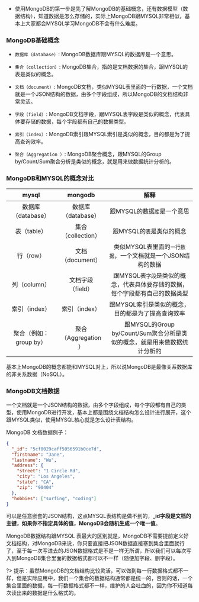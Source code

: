  - 使用MongoDB的第一步是先了解MongoDB的基础概念，还有数据模型（数据结构），知道数据是怎么存储的，实际上MongoDB跟MYSQL非常相似，基本上大家都会MYSQL学习MongoDB不会有什么难度。

### MongoDB基础概念
 - `数据库（database）`: MongoDB数据库跟MYSQL的数据库是一个意思。

 - `集合（collection）`: MongoDB集合，指的是文档数据的集合，跟MYSQL的表是类似的概念。

 - `文档（document）`: MongoDB文档，类似MYSQL表里面的一行数据，一个文档就是一个JSON结构的数据，由多个字段组成，所以MongoDB的文档结构非常灵活。

 - `字段（field）`: MongoDB文档字段，跟MYSQL表字段是类似的概念，代表具体要存储的数据，每个字段都有自己的数据类型。

 - `索引（index）`: MongoDB索引跟MYSQL索引是类似的概念，目的都是为了提高查询效率。

 - `聚合（Aggregation ）`: MongoDB聚合概念，跟MYSQL的Group by/Count/Sum聚合分析是类似的概念，就是用来做数据统计分析的。

### MongoDB和MYSQL的概念对比
|         mysql          |       mongodb        |                                    解释                                     |
| :--------------------: | :------------------: | :-------------------------------------------------------------------------: |
|   数据库（database）   |  数据库（database）  |                          跟MYSQL的数据`库`是一个意思                          |
|      表（table）       |  集合（collection）  |                           跟MYSQL的`表`是类似的概念                           |
|       行（row）        |   文档（document）   |          类似MYSQL表里面的`一行数据`，一个文档就是一个JSON结构的数据          |
|      列（column）      |  文档字段（field）   | 跟MYSQL表`字段`是类似的概念，代表具体要存储的数据，每个字段都有自己的数据类型 |
|     索引（index）      |    索引（index）     |              跟MYSQL索引是类似的概念，目的都是为了提高查询效率              |
| 聚合（例如：group by） | 聚合（Aggregation ） |  跟MYSQL的Group by/Count/Sum聚合分析是类似的概念，就是用来做数据统计分析的  |

基本上MongoDB的概念都能和MYSQL对上，所以说MongoDB是最像关系数据库的非关系数据（NoSQL）。

### MongoDB文档数据
一个文档就是一个JSON结构的数据，由多个字段组成，每个字段都有自己的类型，使用MongoDB进行开发，基本上都是围绕文档结构怎么设计进行展开，这个跟MYSQL类似，使用MYSQL核心就是怎么设计表结构。

MongoDB 文档数据例子：
```json
{
  "_id": "5cf0029caff5056591b0ce7d",
  "firstname": "Jane",
  "lastname": "Wu",
  "address": {
    "street": "1 Circle Rd",
    "city": "Los Angeles",
    "state": "CA",
    "zip": "90404"
  },
  "hobbies": ["surfing", "coding"]
}
```
可以是任意嵌套的JSON结构，这点MYSQL表结构是做不到的，**_id字段是文档的主键，如果你不指定具体的值，MongoDB会随机生成一个唯一值**。

MongoDB数据结构跟MYSQL 表最大的区别就是，MongoDB不需要提前定义好文档结构，对MongoDB来说，你只要直接把JSON数据直接塞到集合里面就行了，至于每一次写进去的JSON数据格式是不是一样无所谓，所以我们可以每次写入到MongoDB集合里面的数据格式都可以不一样（随便加字段、删字段）。

?> 提示：虽然MongoDB的文档结构比较灵活，可以做到每一行数据格式都不一样，但是实际应用中，我们一个集合的数据结构通常都是统一的，否则的话，一个集合里面的数据，每一行数据格式都不一样，维护的人会吐血的，因为你不知道每次读出来的数据是什么格式的。